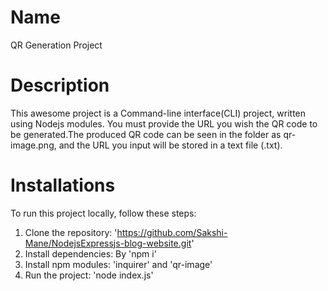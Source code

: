 # Name
QR Generation Project

# Description
This awesome project is a Command-line interface(CLI) project, written using Nodejs modules. 
You must provide the URL you wish the QR code to be generated.The produced QR code can be seen in the folder as qr-image.png, and the URL you input will be stored in a text file (.txt).

# Installations
To run this project locally, follow these steps:
1. Clone the repository: 'https://github.com/Sakshi-Mane/NodejsExpressjs-blog-website.git'
2. Install dependencies: By 'npm i'
3. Install npm modules: 'inquirer' and 'qr-image'
4. Run the project: 'node index.js'

